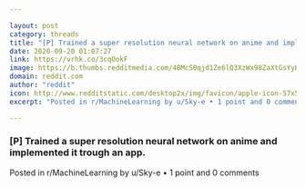 ```yaml
---

layout: post
category: threads
title: "[P] Trained a super resolution neural network on anime and implemented it trough an app."
date: 2020-09-20 01:07:27
link: https://vrhk.co/3cqOokF
image: https://b.thumbs.redditmedia.com/4BMcS0qjd1Ze6lQ3XzWx98ZaXtGsYyKRgb8SeOv2cYc.jpg
domain: reddit.com
author: "reddit"
icon: http://www.redditstatic.com/desktop2x/img/favicon/apple-icon-57x57.png
excerpt: "Posted in r/MachineLearning by u/Sky-e • 1 point and 0 comments"

---
```


### [P] Trained a super resolution neural network on anime and implemented it trough an app.

Posted in r/MachineLearning by u/Sky-e • 1 point and 0 comments